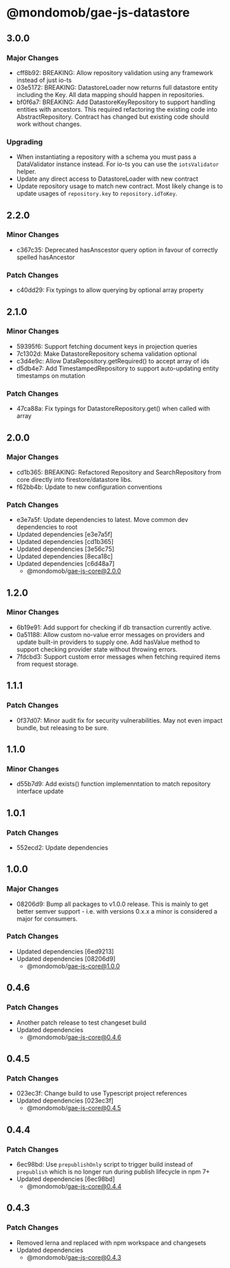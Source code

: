 # @mondomob/gae-js-datastore

## 3.0.0

### Major Changes

- cff8b92: BREAKING: Allow repository validation using any framework instead of just io-ts
- 03e5172: BREAKING: DatastoreLoader now returns full datastore entity including the Key. All data mapping should happen in repositories.
- bf0f6a7: BREAKING: Add DatastoreKeyRepository to support handling entities with ancestors. This required refactoring the existing code into AbstractRepository. Contract has changed but existing code should work without changes.

### Upgrading

- When instantiating a repository with a schema you must pass a DataValidator instance instead. For io-ts you can use the `iotsValidator` helper.
- Update any direct access to DatastoreLoader with new contract
- Update repository usage to match new contract. Most likely change is to update usages of `repository.key` to `repository.idToKey`.

## 2.2.0

### Minor Changes

- c367c35: Deprecated hasAnscestor query option in favour of correctly spelled hasAncestor

### Patch Changes

- c40dd29: Fix typings to allow querying by optional array property

## 2.1.0

### Minor Changes

- 59395f6: Support fetching document keys in projection queries
- 7c1302d: Make DatastoreRepository schema validation optional
- c3d4e9c: Allow DataRepository.getRequired() to accept array of ids
- d5db4e7: Add TimestampedRepository to support auto-updating entity timestamps on mutation

### Patch Changes

- 47ca88a: Fix typings for DatastoreRepository.get() when called with array

## 2.0.0

### Major Changes

- cd1b365: BREAKING: Refactored Repository and SearchRepository from core directly into firestore/datastore libs.
- f62bb4b: Update to new configuration conventions

### Patch Changes

- e3e7a5f: Update dependencies to latest. Move common dev dependencies to root
- Updated dependencies [e3e7a5f]
- Updated dependencies [cd1b365]
- Updated dependencies [3e56c75]
- Updated dependencies [8eca18c]
- Updated dependencies [c6d48a7]
  - @mondomob/gae-js-core@2.0.0

## 1.2.0

### Minor Changes

- 6b19e91: Add support for checking if db transaction currently active.
- 0a51188: Allow custom no-value error messages on providers and update built-in providers to supply one. Add hasValue method to support checking provider state without throwing errors.
- 7fdcbd3: Support custom error messages when fetching required items from request storage.

## 1.1.1

### Patch Changes

- 0f37d07: Minor audit fix for security vulnerabilities. May not even impact bundle, but releasing to be sure.

## 1.1.0

### Minor Changes

- d55b7d9: Add exists() function implemenntation to match repository interface update

## 1.0.1

### Patch Changes

- 552ecd2: Update dependencies

## 1.0.0

### Major Changes

- 08206d9: Bump all packages to v1.0.0 release. This is mainly to get better semver support - i.e. with versions 0.x.x a minor is considered a major for consumers.

### Patch Changes

- Updated dependencies [6ed9213]
- Updated dependencies [08206d9]
  - @mondomob/gae-js-core@1.0.0

## 0.4.6

### Patch Changes

- Another patch release to test changeset build
- Updated dependencies
  - @mondomob/gae-js-core@0.4.6

## 0.4.5

### Patch Changes

- 023ec3f: Change build to use Typescript project references
- Updated dependencies [023ec3f]
  - @mondomob/gae-js-core@0.4.5

## 0.4.4

### Patch Changes

- 6ec98bd: Use `prepublishOnly` script to trigger build instead of `prepublish` which is no longer run during publish lifecycle in npm 7+
- Updated dependencies [6ec98bd]
  - @mondomob/gae-js-core@0.4.4

## 0.4.3

### Patch Changes

- Removed lerna and replaced with npm workspace and changesets
- Updated dependencies
  - @mondomob/gae-js-core@0.4.3
